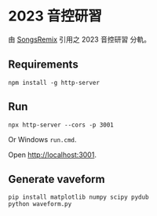 # 2023 音控研習

由 [SongsRemix](https://christorng.github.io/SongsRemix/src/) 引用之 2023 音控研習 分軌。

## Requirements
```
npm install -g http-server
```

## Run
```
npx http-server --cors -p 3001
```
Or Windows `run.cmd`.

Open [http://localhost:3001](http://localhost:3001).

## Generate vaveform
```
pip install matplotlib numpy scipy pydub
python waveform.py
```